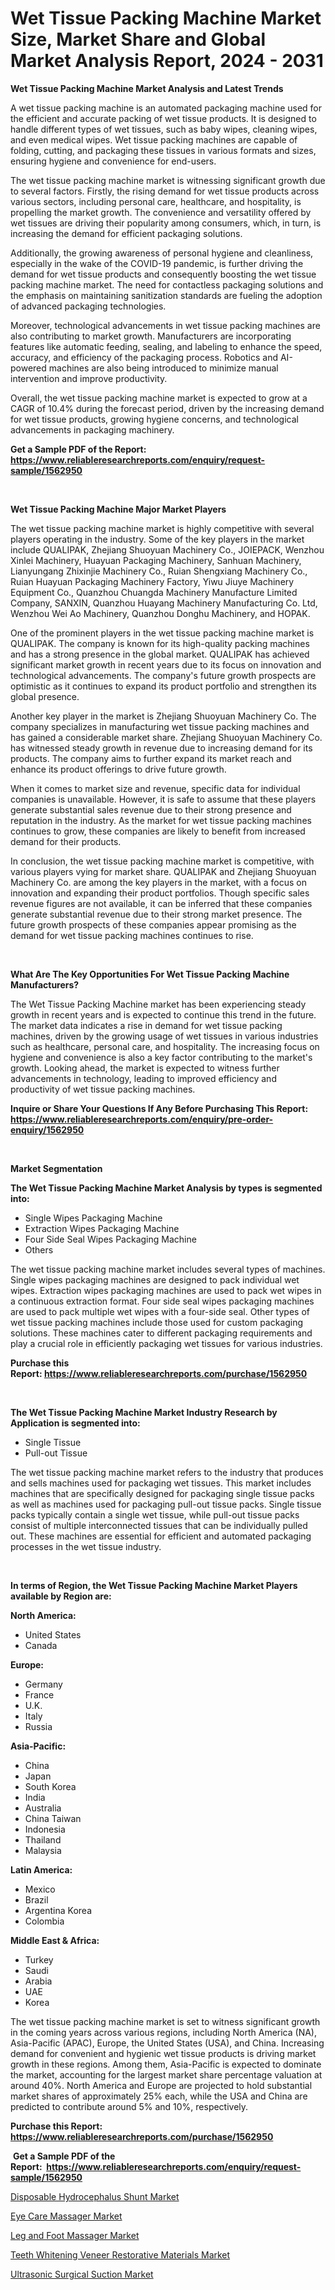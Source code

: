 <p><h1>Wet Tissue Packing Machine Market Size, Market Share and Global Market Analysis Report, 2024 - 2031</h1></p><p><strong>Wet Tissue Packing Machine Market Analysis and Latest Trends</strong></p>
<p><p>A wet tissue packing machine is an automated packaging machine used for the efficient and accurate packing of wet tissue products. It is designed to handle different types of wet tissues, such as baby wipes, cleaning wipes, and even medical wipes. Wet tissue packing machines are capable of folding, cutting, and packaging these tissues in various formats and sizes, ensuring hygiene and convenience for end-users.</p><p>The wet tissue packing machine market is witnessing significant growth due to several factors. Firstly, the rising demand for wet tissue products across various sectors, including personal care, healthcare, and hospitality, is propelling the market growth. The convenience and versatility offered by wet tissues are driving their popularity among consumers, which, in turn, is increasing the demand for efficient packaging solutions.</p><p>Additionally, the growing awareness of personal hygiene and cleanliness, especially in the wake of the COVID-19 pandemic, is further driving the demand for wet tissue products and consequently boosting the wet tissue packing machine market. The need for contactless packaging solutions and the emphasis on maintaining sanitization standards are fueling the adoption of advanced packaging technologies.</p><p>Moreover, technological advancements in wet tissue packing machines are also contributing to market growth. Manufacturers are incorporating features like automatic feeding, sealing, and labeling to enhance the speed, accuracy, and efficiency of the packaging process. Robotics and AI-powered machines are also being introduced to minimize manual intervention and improve productivity.</p><p>Overall, the wet tissue packing machine market is expected to grow at a CAGR of 10.4% during the forecast period, driven by the increasing demand for wet tissue products, growing hygiene concerns, and technological advancements in packaging machinery.</p></p>
<p><strong>Get a Sample PDF of the Report:&nbsp; <a href="https://www.reliableresearchreports.com/enquiry/request-sample/1562950">https://www.reliableresearchreports.com/enquiry/request-sample/1562950</a></strong></p>
<p>&nbsp;</p>
<p><strong>Wet Tissue Packing Machine Major Market Players</strong></p>
<p><p>The wet tissue packing machine market is highly competitive with several players operating in the industry. Some of the key players in the market include QUALIPAK, Zhejiang Shuoyuan Machinery Co., JOIEPACK, Wenzhou Xinlei Machinery, Huayuan Packaging Machinery, Sanhuan Machinery, Lianyungang Zhixinjie Machinery Co., Ruian Shengxiang Machinery Co., Ruian Huayuan Packaging Machinery Factory, Yiwu Jiuye Machinery Equipment Co., Quanzhou Chuangda Machinery Manufacture Limited Company, SANXIN, Quanzhou Huayang Machinery Manufacturing Co. Ltd, Wenzhou Wei Ao Machinery, Quanzhou Donghu Machinery, and HOPAK.</p><p>One of the prominent players in the wet tissue packing machine market is QUALIPAK. The company is known for its high-quality packing machines and has a strong presence in the global market. QUALIPAK has achieved significant market growth in recent years due to its focus on innovation and technological advancements. The company's future growth prospects are optimistic as it continues to expand its product portfolio and strengthen its global presence.</p><p>Another key player in the market is Zhejiang Shuoyuan Machinery Co. The company specializes in manufacturing wet tissue packing machines and has gained a considerable market share. Zhejiang Shuoyuan Machinery Co. has witnessed steady growth in revenue due to increasing demand for its products. The company aims to further expand its market reach and enhance its product offerings to drive future growth.</p><p>When it comes to market size and revenue, specific data for individual companies is unavailable. However, it is safe to assume that these players generate substantial sales revenue due to their strong presence and reputation in the industry. As the market for wet tissue packing machines continues to grow, these companies are likely to benefit from increased demand for their products.</p><p>In conclusion, the wet tissue packing machine market is competitive, with various players vying for market share. QUALIPAK and Zhejiang Shuoyuan Machinery Co. are among the key players in the market, with a focus on innovation and expanding their product portfolios. Though specific sales revenue figures are not available, it can be inferred that these companies generate substantial revenue due to their strong market presence. The future growth prospects of these companies appear promising as the demand for wet tissue packing machines continues to rise.</p></p>
<p>&nbsp;</p>
<p><strong>What Are The Key Opportunities For Wet Tissue Packing Machine Manufacturers?</strong></p>
<p><p>The Wet Tissue Packing Machine market has been experiencing steady growth in recent years and is expected to continue this trend in the future. The market data indicates a rise in demand for wet tissue packing machines, driven by the growing usage of wet tissues in various industries such as healthcare, personal care, and hospitality. The increasing focus on hygiene and convenience is also a key factor contributing to the market's growth. Looking ahead, the market is expected to witness further advancements in technology, leading to improved efficiency and productivity of wet tissue packing machines.</p></p>
<p><strong>Inquire or Share Your Questions If Any Before Purchasing This Report: <a href="https://www.reliableresearchreports.com/enquiry/pre-order-enquiry/1562950">https://www.reliableresearchreports.com/enquiry/pre-order-enquiry/1562950</a></strong></p>
<p>&nbsp;</p>
<p><strong>Market Segmentation</strong></p>
<p><strong>The Wet Tissue Packing Machine Market Analysis by types is segmented into:</strong></p>
<p><ul><li>Single Wipes Packaging Machine</li><li>Extraction Wipes Packaging Machine</li><li>Four Side Seal Wipes Packaging Machine</li><li>Others</li></ul></p>
<p><p>The wet tissue packing machine market includes several types of machines. Single wipes packaging machines are designed to pack individual wet wipes. Extraction wipes packaging machines are used to pack wet wipes in a continuous extraction format. Four side seal wipes packaging machines are used to pack multiple wet wipes with a four-side seal. Other types of wet tissue packing machines include those used for custom packaging solutions. These machines cater to different packaging requirements and play a crucial role in efficiently packaging wet tissues for various industries.</p></p>
<p><strong>Purchase this Report:&nbsp;<a href="https://www.reliableresearchreports.com/purchase/1562950">https://www.reliableresearchreports.com/purchase/1562950</a></strong></p>
<p>&nbsp;</p>
<p><strong>The Wet Tissue Packing Machine Market Industry Research by Application is segmented into:</strong></p>
<p><ul><li>Single Tissue</li><li>Pull-out Tissue</li></ul></p>
<p><p>The wet tissue packing machine market refers to the industry that produces and sells machines used for packaging wet tissues. This market includes machines that are specifically designed for packaging single tissue packs as well as machines used for packaging pull-out tissue packs. Single tissue packs typically contain a single wet tissue, while pull-out tissue packs consist of multiple interconnected tissues that can be individually pulled out. These machines are essential for efficient and automated packaging processes in the wet tissue industry.</p></p>
<p>&nbsp;</p>
<p><strong>In terms of Region, the Wet Tissue Packing Machine Market Players available by Region are:</strong></p>
<p>
    <p> <strong> North America: </strong>
        <ul>
            <li>United States</li>
            <li>Canada</li>
        </ul>
        </p> 
    <p> <strong> Europe: </strong>
        <ul>
            <li>Germany</li>
            <li>France</li>
            <li>U.K.</li>
            <li>Italy</li>
            <li>Russia</li>
        </ul>
        </p> 
    <p> <strong> Asia-Pacific: </strong>
        <ul>
            <li>China</li>
            <li>Japan</li>
            <li>South Korea</li>
            <li>India</li>
            <li>Australia</li>
            <li>China Taiwan</li>
            <li>Indonesia</li>
            <li>Thailand</li>
            <li>Malaysia</li>
        </ul>
        </p> 
    <p> <strong> Latin America: </strong>
        <ul>
            <li>Mexico</li>
            <li>Brazil</li>
            <li>Argentina Korea</li>
            <li>Colombia</li>
        </ul>
        </p> 
    <p> <strong> Middle East & Africa: </strong>
        <ul>
            <li>Turkey</li>
            <li>Saudi</li>
            <li>Arabia</li>
            <li>UAE</li>
            <li>Korea</li>
        </ul>
    </p>
    </p>
<p><p>The wet tissue packing machine market is set to witness significant growth in the coming years across various regions, including North America (NA), Asia-Pacific (APAC), Europe, the United States (USA), and China. Increasing demand for convenient and hygienic wet tissue products is driving market growth in these regions. Among them, Asia-Pacific is expected to dominate the market, accounting for the largest market share percentage valuation at around 40%. North America and Europe are projected to hold substantial market shares of approximately 25% each, while the USA and China are predicted to contribute around 5% and 10%, respectively.</p></p>
<p><strong>Purchase this Report: <a href="https://www.reliableresearchreports.com/purchase/1562950">https://www.reliableresearchreports.com/purchase/1562950</a></strong></p>
<p>&nbsp;<strong>Get a Sample PDF of the Report:&nbsp;&nbsp;<a href="https://www.reliableresearchreports.com/enquiry/request-sample/1562950">https://www.reliableresearchreports.com/enquiry/request-sample/1562950</a></strong></p>
<p><strong></strong></p>
<p><p><a href="https://medium.com/@krish.reportprime/disposable-hydrocephalus-shunt-market-insight-market-trends-growth-forecasted-from-2023-to-2030-7c29dc09d88f">Disposable Hydrocephalus Shunt Market</a></p><p><a href="https://github.com/gshchiplitsov/Market-Research-Report-List-2/blob/main/eye-care-massager-market.md">Eye Care Massager Market</a></p><p><a href="https://github.com/ambrozg/Market-Research-Report-List-2/blob/main/leg-and-foot-massager-market.md">Leg and Foot Massager Market</a></p><p><a href="https://medium.com/@krish.reportprime/teeth-whitening-veneer-restorative-materials-market-size-reveals-the-best-marketing-channels-in-e01a2404ae0d">Teeth Whitening Veneer Restorative Materials Market</a></p><p><a href="https://medium.com/@krish.reportprime/ultrasonic-surgical-suction-market-competitive-analysis-market-trends-and-forecast-to-2030-10121695e9b4">Ultrasonic Surgical Suction Market</a></p></p>